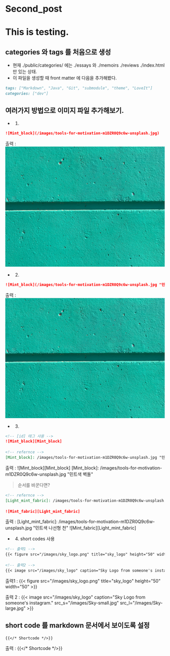 # Second_post


<!--more-->

# This is testing.

## categories 와 tags 를 처음으로 생성

- 현재 ./public/categories/ 에는 ./essays 와 ./memoirs ./reviews ./index.html 만 있는 상태.
- 이 파일을 생성할 때 front matter 에 다음을 추가해봤다.
```markdown
tags: ["Markdown", "Java", "Git", "submodule", "theme", "LoveIt"]
categories: ["dev"]
```


## 여러가지 방법으로 이미지 파일 추가해보기.

- 1. 
```markdown
![Mint_block](/images/tools-for-motivation-m1DZR0Q9c6w-unsplash.jpg)
```

출력 :
![Mint_block](/images/tools-for-motivation-m1DZR0Q9c6w-unsplash.jpg)

- 2.
```markdown
![Mint_block](/images/tools-for-motivation-m1DZR0Q9c6w-unsplash.jpg "민트색 벽돌")
```

출력 :
![Mint_block](/images/tools-for-motivation-m1DZR0Q9c6w-unsplash.jpg "민트색 벽돌")

- 3.
```markdown
<!-- [id] 태그 사용 --> 
![Mint_block][Mint_block]

<!-- refernce -->
[Mint_block]: /images/tools-for-motivation-m1DZR0Q9c6w-unsplash.jpg "민트색 벽돌"
```
출력 :
![Mint_block][Mint_block]
[Mint_block]: /images/tools-for-motivation-m1DZR0Q9c6w-unsplash.jpg "민트색 벽돌"

>순서를 바꾼다면?
```markdown
<!-- refernce -->
[Light_mint_fabric]: /images/tools-for-motivation-m1DZR0Q9c6w-unsplash.jpg "민트 나선형 천"

![Mint_fabric][Light_mint_fabric]
```
출력 :
[Light_mint_fabric]: /images/tools-for-motivation-m1DZR0Q9c6w-unsplash.jpg "민트색 나선형 천"
![Mint_fabric][Light_mint_fabric]

- 4. short codes 사용
```markdown
<!-- 출력1 -->
{{< figure src="/images/sky_logo.png" title="sky_logo" height="50" width="50" >}}

<!-- 출력2 -->
{{< image src="/images/sky_logo" caption="Sky Logo from someone's instagram." src_s="/images/Sky-small.jpg" src_l="/images/Sky-large.jpg" >}}
```
출력1 :
{{< figure src="/images/sky_logo.png" title="sky_logo" height="50" width="50" >}}

출력 2 :
{{< image src="/images/sky_logo" caption="Sky Logo from someone's instagram." src_s="/images/Sky-small.jpg" src_l="/images/Sky-large.jpg" >}}

## short code 를 markdown 문서에서 보이도록 설정

```markdown
{{</* Shortcode */>}}
```
출력 :
{{</* Shortcode */>}}
